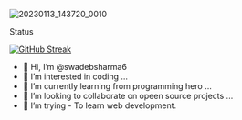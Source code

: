 ![20230113_143720_0010](https://i.ibb.co/B2ksgbh/Colorful-Neon-Modern-Gaming-Channel-You-Tube-Channel-Art.gif)

Status

[![GitHub Streak](https://github-readme-streak-stats.herokuapp.com?user=swadebsharma6&theme=radical&date_format=j%20M%5B%20Y%5D&card_width=1000)](https://git.io/streak-stats)

- 👋 Hi, I’m @swadebsharma6
- 👀 I’m interested in coding ...
- 🌱 I’m currently learning from programming hero ...
- 💞️ I’m looking to collaborate on opeen source projects ...
- 🤔 I’m trying - To learn web development.

<!---
swadebsharma6/swadebsharma6 is a ✨ special ✨ repository because its `README.md` (this file) appears on your GitHub profile.
You can click the Preview link to take a look at your changes.
--->
